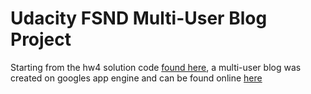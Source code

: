# Udacity FSND Multi-User Blog Project

Starting from the hw4 solution code [found here](http://udacity-cs253.appspot.com/static/hw4.tgz), a multi-user blog was created on googles app engine and can be found online [here](https://seenit-159500.appspot.com/)
